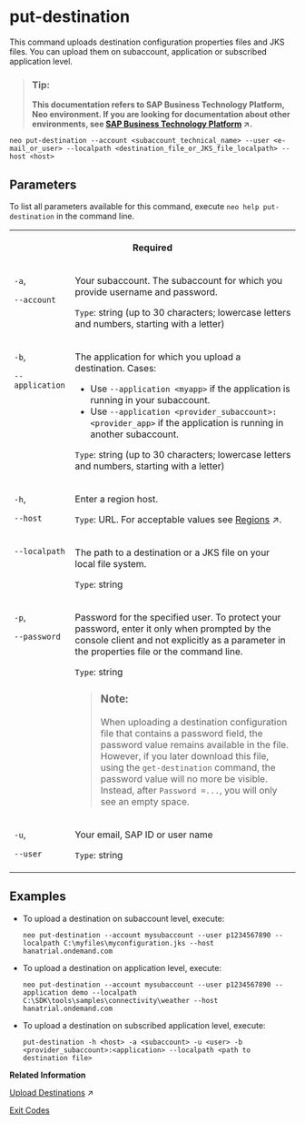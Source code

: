 <!-- loio9b9f742a1b904a9f9e271ba21c788561 -->

# put-destination

This command uploads destination configuration properties files and JKS files. You can upload them on subaccount, application or subscribed application level.



> ### Tip:  
> **This documentation refers to SAP Business Technology Platform, Neo environment. If you are looking for documentation about other environments, see [SAP Business Technology Platform](https://help.sap.com/viewer/65de2977205c403bbc107264b8eccf4b/Cloud/en-US/6a2c1ab5a31b4ed9a2ce17a5329e1dd8.html "SAP Business Technology Platform (SAP BTP) is an integrated offering comprised of four technology portfolios: database and data management, application development and integration, analytics, and intelligent technologies. The platform offers users the ability to turn data into business value, compose end-to-end business processes, and build and extend SAP applications quickly.") :arrow_upper_right:.**



```
neo put-destination --account <subaccount_technical_name> --user <e-mail_or_user> --localpath <destination_file_or_JKS_file_localpath> --host <host>
```



## Parameters



To list all parameters available for this command, execute `neo help put-destination` in the command line.


<table>
<tr>
<th valign="top" colspan="2">

Required



</th>
</tr>
<tr>
<td valign="top">

`-a`,

`--account`



</td>
<td valign="top">

Your subaccount. The subaccount for which you provide username and password.

`Type`: string \(up to 30 characters; lowercase letters and numbers, starting with a letter\)



</td>
</tr>
<tr>
<td valign="top">

`-b`,

`--application`



</td>
<td valign="top">

The application for which you upload a destination. Cases:

-   Use `--application <myapp>` if the application is running in your subaccount.
-   Use `--application <provider_subaccount>:<provider_app>` if the application is running in another subaccount.

 `Type`: string \(up to 30 characters; lowercase letters and numbers, starting with a letter\)



</td>
</tr>
<tr>
<td valign="top">

`-h`,

`--host`



</td>
<td valign="top">

Enter a region host.

`Type`: URL. For acceptable values see [Regions](https://help.sap.com/viewer/65de2977205c403bbc107264b8eccf4b/Cloud/en-US/350356d1dc314d3199dca15bd2ab9b0e.html "You can deploy applications in different regions. Each region represents a geographical location (for example, Europe, US East) where applications, data, or services are hosted.") :arrow_upper_right:.



</td>
</tr>
<tr>
<td valign="top">

 `--localpath` 



</td>
<td valign="top">

The path to a destination or a JKS file on your local file system.

`Type`: string



</td>
</tr>
<tr>
<td valign="top">

`-p`,

`--password`



</td>
<td valign="top">

Password for the specified user. To protect your password, enter it only when prompted by the console client and not explicitly as a parameter in the properties file or the command line.

`Type`: string

> ### Note:  
> When uploading a destination configuration file that contains a password field, the password value remains available in the file. However, if you later download this file, using the `get-destination` command, the password value will no more be visible. Instead, after `Password =...`, you will only see an empty space.



</td>
</tr>
<tr>
<td valign="top">

`-u`,

`--user`



</td>
<td valign="top">

Your email, SAP ID or user name

`Type`: string



</td>
</tr>
</table>



## Examples

-   To upload a destination on subaccount level, execute:

    ```
    neo put-destination --account mysubaccount --user p1234567890 --localpath C:\myfiles\myconfiguration.jks --host hanatrial.ondemand.com
    ```

-   To upload a destination on application level, execute:

    ```
    neo put-destination --account mysubaccount --user p1234567890 --application demo --localpath C:\SDK\tools\samples\connectivity\weather --host hanatrial.ondemand.com
    ```

-   To upload a destination on subscribed application level, execute:

    ```
    put-destination -h <host> -a <subaccount> -u <user> -b <provider_subaccount>:<application> --localpath <path to destination file>
    
    ```


**Related Information**  


[Upload Destinations](https://help.sap.com/viewer/b865ed651e414196b39f8922db2122c7/Cloud/en-US/7bd8fcd7e74c467c811144505e0280fb.html "") :arrow_upper_right:

[Exit Codes](exit-codes-7886796.md "")

